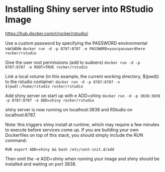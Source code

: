 # Installing Shiny server into RStudio Image

https://hub.docker.com/r/rocker/rstudio/

Use a custom password by specifying the PASSWORD environmental variable
`docker run -d -p 8787:8787 -e PASSWORD=yourpasswordhere rocker/rstudio`

Give the user root permissions (add to sudoers)
`docker run -d -p 8787:8787 -e ROOT=TRUE rocker/rstudio`

Link a local volume (in this example, the current working directory, $(pwd)) to the rstudio container:
`docker run -d -p 8787:8787 -v $(pwd):/home/rstudio rocker/rstudio`

Add shiny server on start up with e ADD=shiny
`docker run -d -p 3838:3838 -p 8787:8787 -e ADD=shiny rocker/rstudio`

shiny server is now running on localhost:3838 and RStudio on localhost:8787.

Note: this triggers shiny install at runtime, which may require a few minutes to execute before services come up.
If you are building your own Dockerfiles on top of this stack, you should simply include the RUN command:

`RUN export ADD=shiny && bash /etc/cont-init.d/add`

Then omit the -e ADD=shiny when running your image and shiny should be installed and waiting on port 3838.